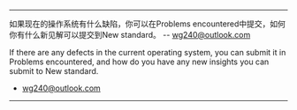 ------------------------------------------------------
如果现在的操作系统有什么缺陷，你可以在Problems encountered中提交，如何你有什么新见解可以提交到New standard。
-- wg240@outlook.com

If there are any defects in the current operating system, you can submit it in Problems encountered, and how do you have any new insights you can submit to New standard.

- wg240@outlook.com
------------------------------------------------------
